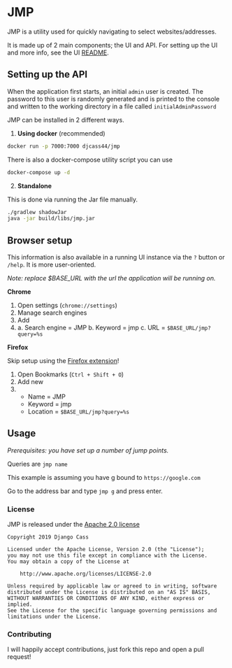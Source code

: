 # JMP

JMP is a utility used for quickly navigating to select websites/addresses.

It is made up of 2 main components; the UI and API. 
For setting up the UI and more info, see the UI [README](https://github.com/djcass44/jmp-react/blob/develop/README.md).

## Setting up the API

When the application first starts, an initial `admin` user is created. 
The password to this user is randomly generated and is printed to the console and written to the working directory in a file called `initialAdminPassword`


JMP can be installed in 2 different ways.

1. **Using docker** (recommended)

```bash
docker run -p 7000:7000 djcass44/jmp
```

There is also a docker-compose utility script you can use

```bash
docker-compose up -d
```

2. **Standalone**

This is done via running the Jar file manually.

```bash
./gradlew shadowJar
java -jar build/libs/jmp.jar
```


## Browser setup

This information is also available in a running UI instance via the `?` button or `/help`. It is more user-oriented.

*Note: replace $BASE_URL with the url the application will be running on.*

**Chrome**

1. Open settings (`chrome://settings`)
2. Manage search engines
3. Add
3.  a. Search engine = JMP
    b. Keyword = jmp
    c. URL = `$BASE_URL/jmp?query=%s`

**Firefox**

Skip setup using the [Firefox extension](https://addons.mozilla.org/en-US/firefox/addon/jmp-webext/)!

1. Open Bookmarks (`Ctrl + Shift + O`)
2. Add new
2.  - Name = JMP
    - Keyword = jmp
    - Location = `$BASE_URL/jmp?query=%s`

## Usage

*Prerequisites: you have set up a number of jump points.*

Queries are `jmp name`

This example is assuming you have g bound to `https://google.com`

Go to the address bar and type `jmp g` and press enter.

### License

JMP is released under the [Apache 2.0 license](LICENSE)
```
Copyright 2019 Django Cass

Licensed under the Apache License, Version 2.0 (the "License");
you may not use this file except in compliance with the License.
You may obtain a copy of the License at

    http://www.apache.org/licenses/LICENSE-2.0

Unless required by applicable law or agreed to in writing, software
distributed under the License is distributed on an "AS IS" BASIS,
WITHOUT WARRANTIES OR CONDITIONS OF ANY KIND, either express or implied.
See the License for the specific language governing permissions and
limitations under the License.
```

### Contributing

I will happily accept contributions, just fork this repo and open a pull request!